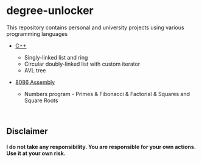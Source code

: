 # degree-unlocker

This repository contains personal and university projects using various programming languages  

- [C++](https://github.com/darkquesh/degree-unlocker/tree/main/c%2B%2B)
  - Singly-linked list and ring
  - Circular doubly-linked list with custom iterator
  - AVL tree
  
- [8086 Assembly](https://github.com/darkquesh/degree-unlocker/tree/main/8086-assembly)
  - Numbers program - Primes & Fibonacci & Factorial & Squares and Square Roots


<br/>  

## Disclaimer
#### I do not take any responsibility. You are responsible for your own actions. Use it at your own risk.</br></h3>
